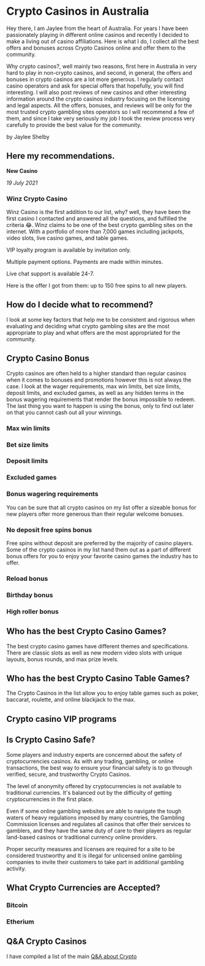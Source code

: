 # Crypto Casinos in Australia

Hey there, I am Jaylee from the heart of Australia. For years I have been passionately playing in different online casinos and recently I decided to make a living out of casino affiliations. Here is what I do, I collect all the best offers and bonuses across Crypto Casinos online and offer them to the community. 

Why crypto casinos?, well mainly two reasons, first here in Australia in very hard to play in non-crypto casinos, and second, in general, the offers and bonuses in crypto casinos are a lot more generous. I regularly contact casino operators and ask for special offers that hopefully, you will find interesting. I will also post reviews of new casinos and other interesting information around the crypto casinos industry focusing on the licensing and legal aspects. All the offers, bonuses, and reviews will be only for the most trusted crypto gambling sites operators so I will recommend a few of them, and since I take very seriously my job I took the review process very carefully to provide the best value for the community.

by Jaylee Shelby

## Here my recommendations.

**New Casino**

_19 July 2021_

### Winz Crypto Casino

Winz Casino is the first addition to our list, why? well, they have been the first casino I contacted and answered all the questions, and fulfilled the criteria 😂. 
Winz claims to be one of the best crypto gambling sites on the internet. With a portfolio of more than 7,000 games including jackpots, video slots, live casino games, and table games.

VIP loyalty program is available by invitation only. 

Multiple payment options. Payments are made within minutes. 

Live chat support is available 24-7.

Here is the offer I got from them: up to 150 free spins to all new players. 

## How do I decide what to recommend?

I look at some key factors that help me to be consistent and rigorous when evaluating and deciding what crypto gambling sites are the most appropriate to play and what offers are the most appropriated for the community.

## Crypto Casino Bonus

Crypto casinos are often held to a higher standard than regular casinos when it comes to bonuses and promotions however this is not always the case.  I look at the wager requirements, max win limits, bet size limits, deposit limits, and excluded games, as well as any hidden terms in the bonus wagering requirements that render the bonus impossible to redeem. The last thing you want to happen is using the bonus, only to find out later on that you cannot cash out all your winnings.

### Max win limits
### Bet size limits
### Deposit limits
### Excluded games
### Bonus wagering requirements 

You can be sure that all crypto casinos on my list offer a sizeable bonus for new players ofter more generous than their regular welcome bonuses.

### No deposit free spins bonus

Free spins without deposit are preferred by the majority of casino players. Some of the crypto casinos in my list hand them out as a part of different bonus offers for you to enjoy your favorite casino games the industry has to offer.

### Reload bonus

### Birthday bonus

### High roller bonus

## Who has the best Crypto Casino Games?

The best crypto casino games have different themes and specifications. There are classic slots as well as new modern video slots with unique layouts, bonus rounds, and max prize levels.

## Who has the best Crypto Casino Table Games?
The Crypto Casinos in the list allow you to enjoy table games such as poker, baccarat, roulette, and online blackjack to the max.

## Crypto casino VIP programs

## Is Crypto Casino Safe?

Some players and industry experts are concerned about the safety of cryptocurrencies casinos. As with any trading, gambling, or online transactions, the best way to ensure your financial safety is to go through verified, secure, and trustworthy Crypto Casinos.

The level of anonymity offered by cryptocurrencies is not available to traditional currencies. It's balanced out by the difficulty of getting cryptocurrencies in the first place.

Even if some online gambling websites are able to navigate the tough waters of heavy regulations imposed by many countries, the Gambling Commission licenses and regulates all casinos that offer their services to gamblers, and they have the same duty of care to their players as regular land-based casinos or traditional currency online providers. 

Proper security measures and licenses are required for a site to be considered trustworthy and It is illegal for unlicensed online gambling companies to invite their customers to take part in additional gambling activity.

## What Crypto Currencies are Accepted?

### Bitcoin 

### Etherium

## Q&A Crypto Casinos

I have compiled a list of the main [Q&A about Crypto](qandacryptocasinos.md)
